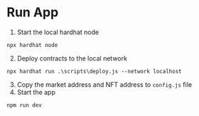 # Run App

1. Start the local hardhat node

```shell
npx hardhat node
```

2. Deploy contracts to the local network

```shell
npx hardhat run .\scripts\deploy.js --network localhost
```

3. Copy the market address and NFT address to `config.js` file
4. Start the app

```
npm run dev
```
